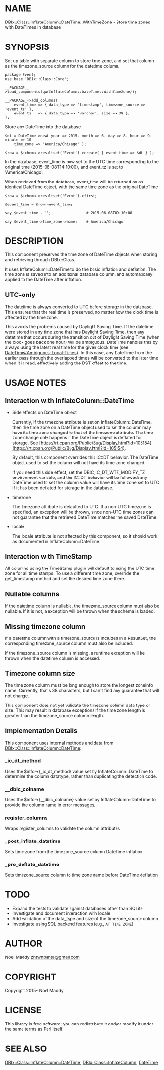 # NAME

DBIx::Class::InflateColumn::DateTime::WithTimeZone - Store time zones with DateTimes in database

# SYNOPSIS

Set up table with separate column to store time zone, and set that column as
the timezone\_source column for the datetime column.

    package Event;
    use base 'DBIx::Class::Core';

    __PACKAGE__->load_components(qw/InflateColumn::DateTime::WithTimeZone/);

    __PACKAGE_->add_columns(
        event_time => { data_type => 'timestamp', timezone_source => 'event_tz' },
        event_tz   => { data_type => 'varchar', size => 38 },
    );

Store any DateTime into the database

    $dt = DateTime->new( year => 2015, month => 6, day => 8, hour => 9, minute => 10
        time_zone => 'America/Chicago' );

    $row = $schema->resultset('Event')->create( { event_time => $dt } );

In the database, event\_time is now set to the UTC time corresponding to the
original time (2015-06-08T14:10:00), and event\_tz is set to 'America/Chicago'.

When retrieved from the database, event\_time will be returned as an identical
DateTime object, with the same time zone as the original DateTime

    $row = $schema->resultset('Event')->first;

    $event_time = $row->event_time;

    say $event_time . '';                # 2015-06-08T09:10:00

    say $event_time->time_zone->name;    # America/Chicago

# DESCRIPTION

This component preserves the time zone of DateTime objects when
storing and retrieving through DBIx::Class.

It uses InflateColumn::DateTime to do the basic inflation and
deflation. The time zone is saved into an additional database
column, and automatically applied to the DateTime after
inflation.

## UTC-only

The datetime is always converted to UTC before storage in the
database. This ensures that the real time is preserved, no
matter how the clock time is affected by the time zone.

This avoids the problems caused by Daylight Saving Time.
If the datetime were stored in any time zone that has Daylight
Saving Time, then any datetime that occurs during the
transition out of Daylight Saving Time (when the clock goes
back one hour) will be ambiguous. DateTime handles this by
always using the latest real time for the given clock time
(see [DateTime#Ambiguous-Local-Times](https://metacpan.org/pod/DateTime#Ambiguous-Local-Times)). In this case,
any DateTime from the earlier pass through the overlapped times
will be converted to the later time when it is read, effectively
adding the DST offset to the time.

# USAGE NOTES

## Interaction with InflateColumn::DateTime

- Side effects on DateTime object

    Currently, if the timezone attribute is set on InflateColumn::DateTime, then
    the time zone on a DateTime object used to set the column may have its time
    zone changed to that of the timezone attribute. The time zone change only
    happens if the DateTime object is deflated for storage.
    See [https://rt.cpan.org/Public/Bug/Display.html?id=105154](https://rt.cpan.org/Public/Bug/Display.html?id=105154).

    By default, this component overrides this IC::DT behavior. The DateTime
    object used to set the column will not have its time zone changed.

    If you need this side effect, set the DBIC\_IC\_DT\_WTZ\_MODIFY\_TZ environment
    variable, and the IC::DT behavior will be followed: any DateTime used to
    set the column value will have its time zone set to UTC if it has been
    deflated for storage in the database.

- timezone

    The timezone attribute is defaulted to UTC. If a non-UTC timezone
    is specified, an exception will be thrown, since non-UTC time zones
    can not guarantee that the retrieved DateTime matches the saved
    DateTime.

- locale

    The locale attribute is not affected by this component, so it
    should work as documented in InflateColumn::DateTime.

## Interaction with TimeStamp

All columns using the TimeStamp plugin will default to using the UTC
time zone for all time stamps. To use a different time zone, override
the get\_timestamp method and set the desired time zone there.

## Nullable columns

If the datetime column is nullable, the timezone\_source column must also
be nullable. If it is not, a exception will be thrown when the schema is
loaded.

## Missing timezone column

If a datetime column with a timezone\_source is included in a ResultSet,
the corresponding timezone\_source column must also be included.

If the timezone\_source column is missing, a runtime exception will be
thrown when the datetime column is accessed.

## Timezone column size

The time zone column must be long enough to store the longest
zoneinfo name. Currently, that's 38 characters, but I can't find
any guarantee that will not change.

This component does not yet validate the timezone column data type
or size. This may result in database exceptions if the time zone
length is greater than the timezone\_source column length.

## Implementation Details

This component uses internal methods and data from
[DBIx::Class::InflateColumn::DateTime](https://metacpan.org/pod/DBIx::Class::InflateColumn::DateTime):

### \_ic\_dt\_method

Uses the $info->{\_ic\_dt\_method} value set by InflateColumn::DateTime
to determine the column datatype, rather than duplicating the
detection code.

### \_\_dbic\_colname

Uses the $info->{\_\_dbic\_colname} value set by InflateColumn::DateTime
to provide the column name in error messages.

### register\_columns

Wraps register\_columns to validate the column attributes

### \_post\_inflate\_datetime

Sets time zone from the timezone\_source column DateTime inflation

### \_pre\_deflate\_datetime

Sets timezone\_source column to time zone name before DateTime deflation

# TODO

- Expand the tests to validate against databases other than SQLite
- Investigate and document interaction with locale
- Add validation of the data\_type and size of the timezone\_source column
- Investigate using SQL backend features (e.g., `AT TIME ZONE`)

# AUTHOR

Noel Maddy <zhtwnpanta@gmail.com>

# COPYRIGHT

Copyright 2015- Noel Maddy

# LICENSE

This library is free software; you can redistribute it and/or modify
it under the same terms as Perl itself.

# SEE ALSO

[DBIx::Class::InflateColumn::DateTime](https://metacpan.org/pod/DBIx::Class::InflateColumn::DateTime), [DBIx::Class::InflateColumn](https://metacpan.org/pod/DBIx::Class::InflateColumn), [DateTime](https://metacpan.org/pod/DateTime)
